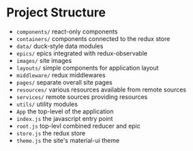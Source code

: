 # Project Structure

* `components/` react-only components
* `containers/` components connected to the redux store
* `data/` duck-style data modules
* `epics/` epics integrated with redux-observable
* `images/` site images
* `layouts/` simple components for application layout
* `middleware/` redux middlewares
* `pages/` separate overall site pages
* `resources/` various resources available from remote sources
* `services/` remote sources providing resources
* `utils/` utility modules
* `App` the top-level of the application
* `index.js` the javascript entry point
* `root.js` top-levl combined reducer and epic
* `store.js` the redux store
* `theme.js` the site's material-ui theme
